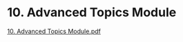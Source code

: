 # 10.  Advanced Topics Module

[10.  Advanced Topics Module.pdf](10%20Advanced%20Topics%20Module%20ccb10bf947be422482b363a89354d78f/10.__Advanced_Topics_Module.pdf)